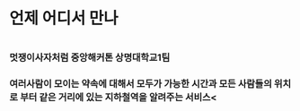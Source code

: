 <h1>언제 어디서 만나<h1>
<h3>멋쟁이사자처럼 중앙해커톤 상명대학교1팀<h3>
<p>여러사람이 모이는 약속에 대해서 모두가 가능한 시간과 모든 사람들의 위치로 부터 같은 거리에 있는 지하철역을 알려주는 서비스<
